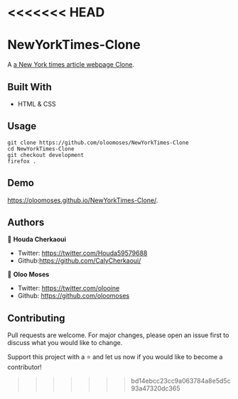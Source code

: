 <<<<<<< HEAD
=======
# NewYorkTimes-Clone
A [a New York times article webpage Clone](https://www.nytimes.com/2014/03/18/science/space/detection-of-waves-in-space-buttresses-landmark-theory-of-big-bang.html?_r=0).

## Built With
- HTML & CSS

## Usage
```Git
git clone https://github.com/oloomoses/NewYorkTimes-Clone
cd NewYorkTimes-Clone
git checkout development
firefox .
```

## Demo
https://oloomoses.github.io/NewYorkTimes-Clone/.

## Authors
👩 **Houda Cherkaoui**
- Twitter: https://twitter.com/Houda59579688
- Github:https://github.com/CalyCherkaoui/

👨 **Oloo Moses**
- Twitter: https://twitter.com/olooine
- Github: https://github.com/oloomoses

## Contributing
Pull requests are welcome. For major changes, please open an issue first to discuss what you would like to change.

Support this project with a ⭐️ and let us now if you would like to become a contributor!
>>>>>>> bd14ebcc23cc9a063784a8e5d5c93a47320dc365

